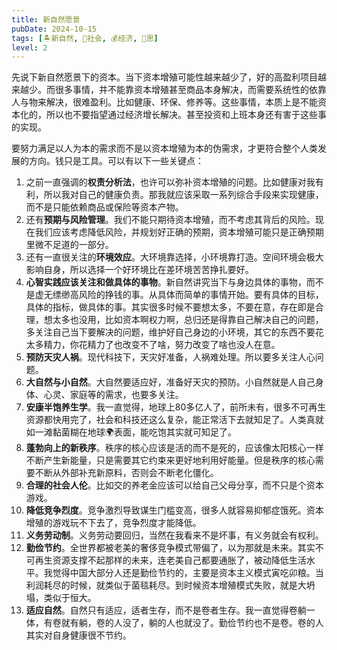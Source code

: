 ```yaml
---
title: 新自然愿景
pubDate: 2024-10-15
tags: [🏝️新自然, 👫社会, 💰经济, 🤔思]
level: 2
---
```


先说下新自然愿景下的资本。当下资本增殖可能性越来越少了，好的高盈利项目越来越少。而很多事情，并不能靠资本增殖甚至商品本身解决，而需要系统性的依靠人与物来解决，很难盈利。比如健康、环保、修养等。这些事情，本质上是不能资本化的，所以也不要指望通过经济增长解决。甚至投资和上班本身还有害于这些事的实现。

要努力满足以人为本的需求而不是以资本增殖为本的伪需求，才更符合整个人类发展的方向。钱只是工具。可以有以下一些关键点：

1. 之前一直强调的**权责分析法**，也许可以弥补资本增殖的问题。比如健康对我有利，所以我对自己的健康负责。那我就应该采取一系列综合手段来实现健康，而不是只能依赖商品或保险等资本产物。
2. 还有**预期与风险管理**。我们不能只期待资本增殖，而不考虑其背后的风险。现在我们应该考虑降低风险，并规划好正确的预期，资本增殖可能只是正确预期里微不足道的一部分。
3. 还有一直很关注的**环境效应**。大环境靠选择，小环境靠打造。空间环境会极大影响自身，所以选择一个好环境比在差环境苦苦挣扎要好。
4. **心智实践应该关注和做具体的事物**。新自然讲究当下与身边具体的事物，而不是虚无缥缈高风险的挣钱的事。从具体而简单的事情开始。要有具体的目标，具体的指标，做具体的事。其实很多时候不要想太多，不要在意，存在即是合理，想太多也没用，比如资本啊权力啊，总归还是得靠自己解决自己的问题，多关注自己当下要解决的问题，维护好自己身边的小环境，其它的东西不要花太多精力，你花精力了也改变不了啥，努力改变了啥也没人在意。
5. **预防天灾人祸**。现代科技下，天灾好准备，人祸难处理。所以要多关注人心问题。
6. **大自然与小自然**。大自然要适应好，准备好天灾的预防。小自然就是人自己身体、心灵、家庭等的需求，也要多关注。
7. **安康半饱养生学**。我一直觉得，地球上80多亿人了，前所未有，很多不可再生资源都快用完了，社会和科技还这么复杂，能正常活下去就知足了。人类真就如一滩黏菌糊在地球🌍表面，能吃饱其实就可知足了。
8. **蓬勃向上的新秩序**。秩序的核心应该是活的而不是死的，应该像太阳核心一样不断产生新能量，只是需要其它约束来更好地利用好能量。但是秩序的核心需要不断从外部补充新原料，否则会不断老化僵化。
9. **合理的社会人伦**。比如交的养老金应该可以给自己父母分享，而不只是个资本游戏。
10. **降低竞争烈度**。竞争激烈导致谋生门槛变高，很多人就容易抑郁症饿死。资本增殖的游戏玩不下去了，竞争烈度才能降低。
11. **义务劳动制**。义务劳动要回归，当然在我看来不是坏事，有义务就会有权利。
12. **勤俭节约**。全世界都被老美的奢侈竞争模式带偏了，以为那就是未来。其实不可再生资源支撑不起那样的未来，连老美自己都要通胀了，被动降低生活水平。我觉得中国大部分人还是勤俭节约的，主要是资本主义模式寅吃卯粮。当利润耗尽的时候，就类似于菌毯耗尽。到时候资本增殖模式失败，就是大坍塌，类似于恒大。
13. **适应自然**。自然只有适应，适者生存，而不是卷者生存。我一直觉得卷躺一体，有卷就有躺，卷的人没了，躺的人也就没了。勤俭节约也不是卷。卷的人其实对自身健康很不节约。
